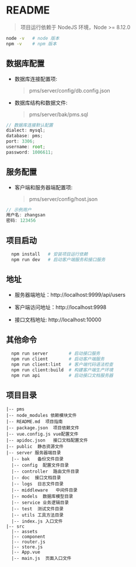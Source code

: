 # README

> 项目运行依赖于 NodeJS 环境，Node >= 8.12.0

```bash
node -v   # node 版本
npm -v    # npm 版本
```

## 数据库配置

* 数据库连接配置项: 
  > pms/server/config/db.config.json
* 数据库结构和数据文件: 
  > pms/server/bak/pms.sql

```javascript
// 数据库连接默认配置
dialect: mysql;
database: pms;
port: 3306;
username: root;
password: 1006611;
```

## 服务配置

* 客户端和服务器端配置项: 
  > pms/server/config/host.json

```javascript
// 示例用户
用户名: zhangsan
密码: 123456
```

## 项目启动

```bash
  npm install   # 安装项目运行依赖
  npm run dev   # 启动客户端服务和接口服务
```

## 地址

- 服务器端地址：http://localhost:9999/api/users

- 客户端访问地址：http://localhost:9998

- 接口文档地址: http://localhost:10000

## 其他命令

```bash
  npm run server        # 启动接口服务
  npm run client        # 启动客户端服务
  npm run client:lint   # 客户端代码语法检查
  npm run client:build  # 构建客户端生产环境
  npm run api           # 启动接口文档服务器
```

## 项目目录

```
|-- pms
|-- node_modules 依赖模块文件
|-- README.md  项目指南
|-- package.json  项目依赖文件
|-- vue.config.js vue配置文件
|-- apidoc.json   接口文档配置文件
|-- public  静态资源文件
|-- server 服务器端目录
  |-- bak   备份文件目录
  |-- config  配置文件目录
  |-- controller  路由文件目录
  |-- doc  接口文档目录
  |-- logs  日志文件目录
  |-- middleware   中间件目录
  |-- models  数据库模型目录
  |-- service 业务逻辑目录
  |-- test  测试文件目录
  |-- utils 工具方法目录
  |-- index.js 入口文件
|-- src
  |-- assets
  |-- component
  |-- router.js
  |-- store.js
  |-- App.vue
  |-- main.js  页面入口文件
```